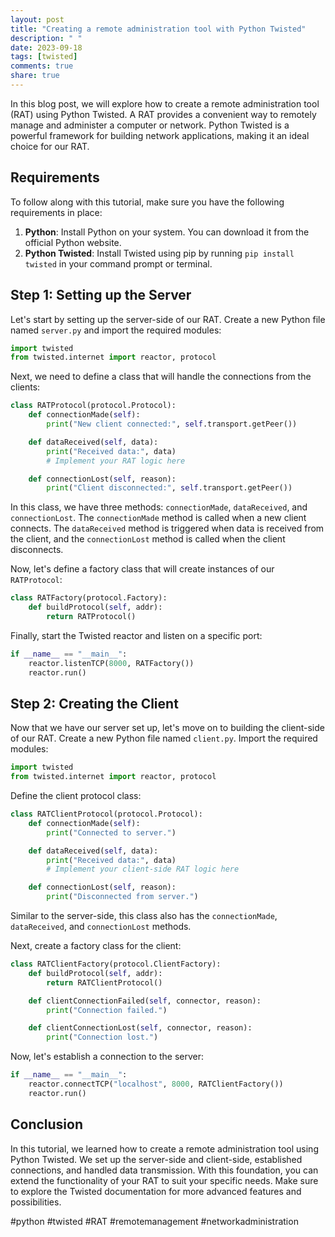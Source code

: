 ```yaml
---
layout: post
title: "Creating a remote administration tool with Python Twisted"
description: " "
date: 2023-09-18
tags: [twisted]
comments: true
share: true
---
```


In this blog post, we will explore how to create a remote administration tool (RAT) using Python Twisted. A RAT provides a convenient way to remotely manage and administer a computer or network. Python Twisted is a powerful framework for building network applications, making it an ideal choice for our RAT.

## Requirements

To follow along with this tutorial, make sure you have the following requirements in place:

1. **Python**: Install Python on your system. You can download it from the official Python website.
2. **Python Twisted**: Install Twisted using pip by running `pip install twisted` in your command prompt or terminal.

## Step 1: Setting up the Server

Let's start by setting up the server-side of our RAT. Create a new Python file named `server.py` and import the required modules:

```python
import twisted
from twisted.internet import reactor, protocol
```

Next, we need to define a class that will handle the connections from the clients:

```python
class RATProtocol(protocol.Protocol):
    def connectionMade(self):
        print("New client connected:", self.transport.getPeer())

    def dataReceived(self, data):
        print("Received data:", data)
        # Implement your RAT logic here

    def connectionLost(self, reason):
        print("Client disconnected:", self.transport.getPeer())
```

In this class, we have three methods: `connectionMade`, `dataReceived`, and `connectionLost`. The `connectionMade` method is called when a new client connects. The `dataReceived` method is triggered when data is received from the client, and the `connectionLost` method is called when the client disconnects.

Now, let's define a factory class that will create instances of our `RATProtocol`:

```python
class RATFactory(protocol.Factory):
    def buildProtocol(self, addr):
        return RATProtocol()
```

Finally, start the Twisted reactor and listen on a specific port:

```python
if __name__ == "__main__":
    reactor.listenTCP(8000, RATFactory())
    reactor.run()
```

## Step 2: Creating the Client

Now that we have our server set up, let's move on to building the client-side of our RAT. Create a new Python file named `client.py`. Import the required modules:

```python
import twisted
from twisted.internet import reactor, protocol
```

Define the client protocol class:

```python
class RATClientProtocol(protocol.Protocol):
    def connectionMade(self):
        print("Connected to server.")

    def dataReceived(self, data):
        print("Received data:", data)
        # Implement your client-side RAT logic here

    def connectionLost(self, reason):
        print("Disconnected from server.")
```

Similar to the server-side, this class also has the `connectionMade`, `dataReceived`, and `connectionLost` methods.

Next, create a factory class for the client:

```python
class RATClientFactory(protocol.ClientFactory):
    def buildProtocol(self, addr):
        return RATClientProtocol()

    def clientConnectionFailed(self, connector, reason):
        print("Connection failed.")

    def clientConnectionLost(self, connector, reason):
        print("Connection lost.")
```

Now, let's establish a connection to the server:

```python
if __name__ == "__main__":
    reactor.connectTCP("localhost", 8000, RATClientFactory())
    reactor.run()
```

## Conclusion

In this tutorial, we learned how to create a remote administration tool using Python Twisted. We set up the server-side and client-side, established connections, and handled data transmission. With this foundation, you can extend the functionality of your RAT to suit your specific needs. Make sure to explore the Twisted documentation for more advanced features and possibilities.

#python #twisted #RAT #remotemanagement #networkadministration